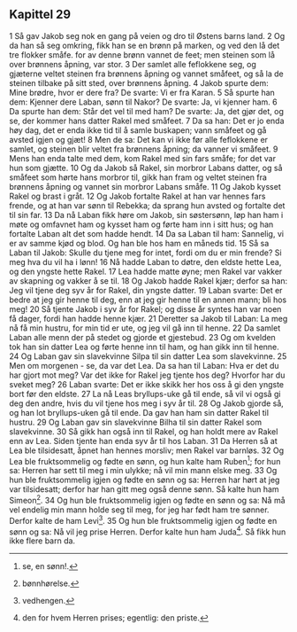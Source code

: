 ## Kapittel 29

1 Så gav Jakob seg nok en gang på veien og dro til Østens barns land.
2 Og da han så seg omkring, fikk han se en brønn på marken, og ved den lå det tre flokker småfe. for av denne brønn vannet de feet; men steinen som lå over brønnens åpning, var stor.
3 Der samlet alle feflokkene seg, og gjæterne veltet steinen fra brønnens åpning og vannet småfeet, og så la de steinen tilbake på sitt sted, over brønnens åpning.
4 Jakob spurte dem: Mine brødre, hvor er dere fra? De svarte: Vi er fra Karan.
5 Så spurte han dem: Kjenner dere Laban, sønn til Nakor? De svarte: Ja, vi kjenner ham.
6 Da spurte han dem: Står det vel til med ham? De svarte: Ja, det gjør det, og se, der kommer hans datter Rakel med småfeet.
7 Da sa han: Det er jo enda høy dag, det er enda ikke tid til å samle buskapen; vann småfeet og gå avsted igjen og gjæt!
8 Men de sa: Det kan vi ikke før alle feflokkene er samlet, og steinen blir veltet fra brønnens åpning; da vanner vi småfeet.
9 Mens han enda talte med dem, kom Rakel med sin fars småfe; for det var hun som gjætte.
10 Og da Jakob så Rakel, sin morbror Labans datter, og så småfeet som hørte hans morbror til, gikk han fram og veltet steinen fra brønnens åpning og vannet sin morbror Labans småfe.
11 Og Jakob kysset Rakel og brast i gråt.
12 Og Jakob fortalte Rakel at han var hennes fars frende, og at han var sønn til Rebekka; da sprang hun avsted og fortalte det til sin far.
13 Da nå Laban fikk høre om Jakob, sin søstersønn, løp han ham i møte og omfavnet ham og kysset ham og førte ham inn i sitt hus; og han fortalte Laban alt det som hadde hendt.
14 Da sa Laban til ham: Sannelig, vi er av samme kjød og blod. Og han ble hos ham en måneds tid.
15 Så sa Laban til Jakob: Skulle du tjene meg for intet, fordi om du er min frende? Si meg hva du vil ha i lønn!
16 Nå hadde Laban to døtre, den eldste hette Lea, og den yngste hette Rakel.
17 Lea hadde matte øyne; men Rakel var vakker av skapning og vakker å se til.
18 Og Jakob hadde Rakel kjær; derfor sa han: Jeg vil tjene deg syv år for Rakel, din yngste datter.
19 Laban svarte: Det er bedre at jeg gir henne til deg, enn at jeg gir henne til en annen mann; bli hos meg!
20 Så tjente Jakob i syv år for Rakel; og disse år syntes han var noen få dager, fordi han hadde henne kjær.
21 Deretter sa Jakob til Laban: La meg nå få min hustru, for min tid er ute, og jeg vil gå inn til henne.
22 Da samlet Laban alle menn der på stedet og gjorde et gjestebud.
23 Og om kvelden tok han sin datter Lea og førte henne inn til ham, og han gikk inn til henne.
24 Og Laban gav sin slavekvinne Silpa til sin datter Lea som slavekvinne.
25 Men om morgenen - se, da var det Lea. Da sa han til Laban: Hva er det du har gjort mot meg? Var det ikke for Rakel jeg tjente hos deg? Hvorfor har du sveket meg?
26 Laban svarte: Det er ikke skikk her hos oss å gi den yngste bort før den eldste.
27 La nå Leas bryllups-uke gå til ende, så vil vi også gi deg den andre, hvis du vil tjene hos meg i syv år til.
28 Og Jakob gjorde så, og han lot bryllups-uken gå til ende. Da gav han ham sin datter Rakel til hustru.
29 Og Laban gav sin slavekvinne Bilha til sin datter Rakel som slavekvinne.
30 Så gikk han også inn til Rakel, og han holdt mere av Rakel enn av Lea. Siden tjente han enda syv år til hos Laban.
31 Da Herren så at Lea ble tilsidesatt, åpnet han hennes morsliv; men Rakel var barnløs.
32 Og Lea ble fruktsommelig og fødte en sønn, og hun kalte ham Ruben[^1]; for hun sa: Herren har sett til meg i min ulykke; nå vil min mann elske meg.
33 Og hun ble fruktsommelig igjen og fødte en sønn og sa: Herren har hørt at jeg var tilsidesatt; derfor har han gitt meg også denne sønn. Så kalte hun ham Simeon[^2].
34 Og hun ble fruktsommelig igjen og fødte en sønn og sa: Nå må vel endelig min mann holde seg til meg, for jeg har født ham tre sønner. Derfor kalte de ham Levi[^3].
35 Og hun ble fruktsommelig igjen og fødte en sønn og sa: Nå vil jeg prise Herren. Derfor kalte hun ham Juda[^4]. Så fikk hun ikke flere barn da.

[^1]:  se, en sønn!.
[^2]:  bønnhørelse.
[^3]:  vedhengen.
[^4]:  den for hvem Herren prises; egentlig: den priste.
